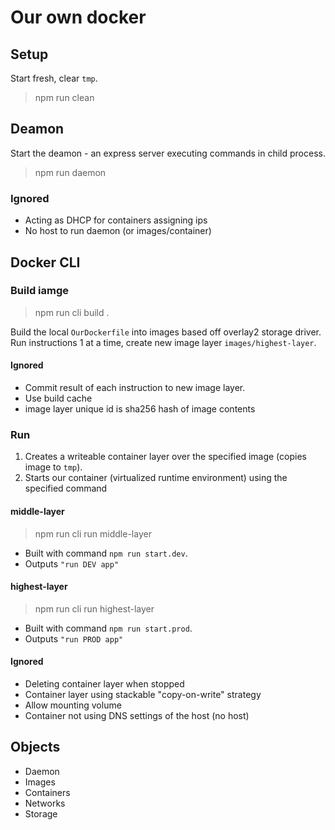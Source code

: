 # Our own docker

## Setup

Start fresh, clear `tmp`.

> npm run clean

## Deamon

Start the deamon - an express server executing commands in child process.

> npm run daemon

### Ignored

- Acting as DHCP for containers assigning ips
- No host to run daemon (or images/container)

## Docker CLI

### Build iamge

> npm run cli build .

Build the local `OurDockerfile` into images based off overlay2 storage driver. Run instructions 1 at a time, create new image layer `images/highest-layer`.

#### Ignored

- Commit result of each instruction to new image layer.
- Use build cache
- image layer unique id is sha256 hash of image contents

### Run

1. Creates a writeable container layer over the specified image (copies image to `tmp`).
2. Starts our container (virtualized runtime environment) using the specified command

#### middle-layer

> npm run cli run middle-layer

- Built with command `npm run start.dev`.
- Outputs `"run DEV app"`

#### highest-layer

> npm run cli run highest-layer

- Built with command `npm run start.prod`.
- Outputs `"run PROD app"`

#### Ignored

- Deleting container layer when stopped
- Container layer using stackable "copy-on-write" strategy
- Allow mounting volume
- Container not using DNS settings of the host (no host)

## Objects

- Daemon
- Images
- Containers
- Networks
- Storage
